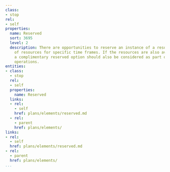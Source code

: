 ```yaml
---
class:
- stop
rel:
- self
properties:
  name: Reserved
  sort: 3695
  level: 2
  description: There are opportunities to reserve an instance of a resource or set
    of resources for specific time frames. If the resources are also available on-demand,
    a complimentary reserved option should also be considered as part of planning
    operations.
entities:
- class:
  - stop
  rel:
  - self
  properties:
    name: Reserved
  links:
  - rel:
    - self
    href: plans/elements/reserved.md
  - rel:
    - parent
    href: plans/elements/
links:
- rel:
  - self
  href: plans/elements/reserved.md
- rel:
  - parent
  href: plans/elements/
...
```

